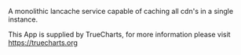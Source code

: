 A monolithic lancache service capable of caching all cdn's in a single instance.

This App is supplied by TrueCharts, for more information please visit https://truecharts.org
